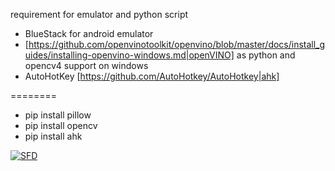 requirement for emulator and python script

* BlueStack for android emulator
* [https://github.com/openvinotoolkit/openvino/blob/master/docs/install_guides/installing-openvino-windows.md|openVINO] as python and opencv4 support on windows
* AutoHotKey [https://github.com/AutoHotkey/AutoHotkey|ahk]
 
========
* pip install pillow
* pip install opencv
* pip install ahk

[![SFD](https://img.youtube.com/vi/YOUTUBE_VIDEO_ID_HERE/0.jpg)](https://www.youtube.com/watch?v=YOUTUBE_VIDEO_ID_HERE)



